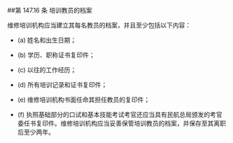 ##第 147.16 条 培训教员的档案

维修培训机构应当建立其每名教员的档案，并且至少包括以下内容：

- (a) 姓名和出生日期；

- (b)  学历、职称证书复印件；

- (c) 以往的工作经历；

- (d)  所有培训记录和证书复印件；

- (e)   维修培训机构书面任命其担任教员的复印件；

- (f) 执照基础部分的口试和基本技能考试考官还应当具有民航总局颁发的考官委任书复印件。维修培训机构应当妥善保管培训教员的档案，并保存至其离职后至少两年。

